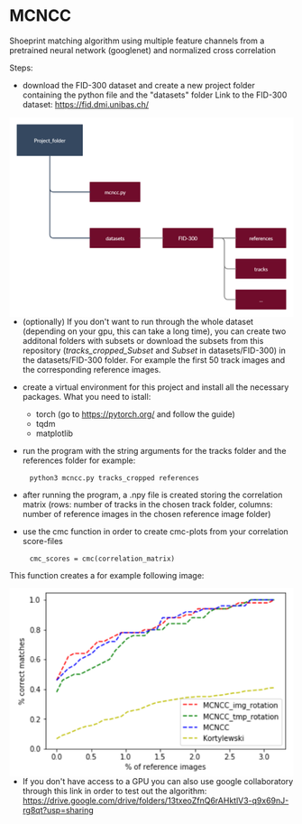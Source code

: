 # MCNCC

Shoeprint matching algorithm using multiple feature channels from a pretrained neural network (googlenet) and normalized cross correlation

Steps:

- download the FID-300 dataset and create a new project folder containing the python file and the "datasets" folder
Link to the FID-300 dataset: https://fid.dmi.unibas.ch/

<img src="Folder_structure.png"
     alt="Markdown Monster icon"
     style="float: left; margin-right: 10px;" />
     
- (optionally) If you don't want to run through the whole dataset (depending on your gpu, this can take a long time), you can create two additonal folders with subsets or download the subsets from this repository (*tracks_cropped_Subset* and *Subset* in datasets/FID-300) in the datasets/FID-300 folder. For example the first 50 track images and the corresponding reference images.

- create a virtual environment for this project and install all the necessary packages.
What you need to istall: 

     + torch (go to https://pytorch.org/ and follow the guide)
     + tqdm 
     + matplotlib

- run the program with the string arguments for the tracks folder and the references folder for example: 
```
     python3 mcncc.py tracks_cropped references
```
- after running the program, a .npy file is created storing the correlation matrix (rows: number of tracks in the chosen track folder, columns: number of reference images in the chosen reference image folder)

- use the cmc function in order to create cmc-plots from your correlation score-files
```
     cmc_scores = cmc(correlation_matrix)
```
This function creates a for example following image:

<img src="Comparison.png"
     alt="Markdown Monster icon"
     style="float: left; margin-right: 10px;" />

- If you don't have access to a GPU you can also use google collaboratory through this link in order to test out the algorithm:
https://drive.google.com/drive/folders/13txeoZfnQ6rAHktlV3-q9x69nJ-rg8qt?usp=sharing





